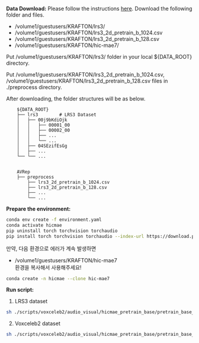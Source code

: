**Data Download:** 
Please follow the instructions [here](https://www.notion.so/aminas-sftp-24179379a0224abcaf572e275c275aea?pvs=4). 
Download the following folder and files.
- /volume1/guestusers/KRAFTON/lrs3/
- /volume1/guestusers/KRAFTON/lrs3_2d_pretrain_b_1024.csv
- /volume1/guestusers/KRAFTON/lrs3_2d_pretrain_b_128.csv
- /volume1/guestusers/KRAFTON/hic-mae7/

Put /volume1/guestusers/KRAFTON/lrs3/ folder in your local ${DATA_ROOT} directory.  

Put /volume1/guestusers/KRAFTON/lrs3_2d_pretrain_b_1024.csv, /volume1/guestusers/KRAFTON/lrs3_2d_pretrain_b_128.csv files in ./preprocess directory.  

After downloading, the folder structures will be as below.  
```
    ${DATA_ROOT}
    ├── lrs3        # LRS3 Dataset
    │   ├── 00j9bKdiOjk
    │   │   ├── 00001_00
    │   │   ├── 00002_00
    │   │   ├── ...
    │   │   └── ...             
    │   ├── 04SEzifEsGg                                        
    │   ├── ...          
    └── └── ...                 
     

    AVRep
    ├── preprocess        
        ├── lrs3_2d_pretrain_b_1024.csv
        ├── lrs3_2d_pretrain_b_128.csv
        ├── ... 
        └── ...
```

**Prepare the environment:**
```bash
conda env create -f environment.yaml
conda activate hicmae
pip uninstall torch torchvision torchaudio
pip install torch torchvision torchaudio --index-url https://download.pytorch.org/whl/cu117
```
만약, 다음 환경으로 에러가 계속 발생하면  
- /volume1/guestusers/KRAFTON/hic-mae7  
환경을 복사해서 사용해주세요!

```bash
conda create -n hicmae --clone hic-mae7
```

**Run script:** 

1. LRS3 dataset
```bash
sh ./scripts/voxceleb2/audio_visual/hicmae_pretrain_base/pretrain_base_cy_syncnet_lrs3_1024.sh ${DATA_ROOT}
```

2. Voxceleb2 dataset
```bash
sh ./scripts/voxceleb2/audio_visual/hicmae_pretrain_base/pretrain_base_cy_syncnet_lrs3_128.sh ${DATA_ROOT}
```
